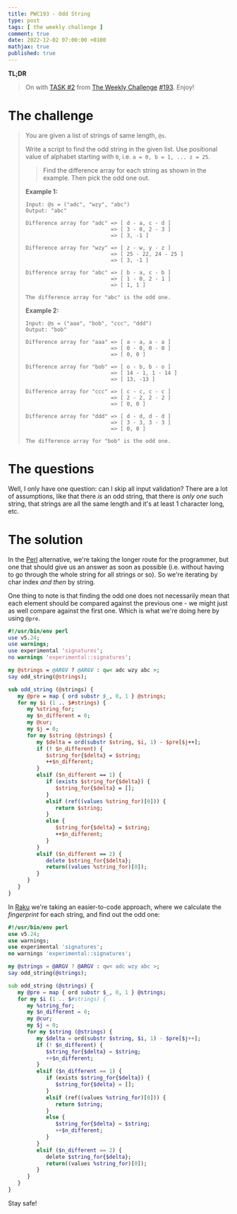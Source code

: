 ```yaml
---
title: PWC193 - Odd String
type: post
tags: [ the weekly challenge ]
comment: true
date: 2022-12-02 07:00:00 +0100
mathjax: true
published: true
---
```


**TL;DR**

> On with [TASK #2][] from [The Weekly Challenge][] [#193][].
> Enjoy!

# The challenge

> You are given a list of strings of same length, `@s`.
>
> Write a script to find the odd string in the given list. Use
> positional value of alphabet starting with `0`, i.e. `a = 0, b = 1,
> ... z = 25`.
>
>> Find the difference array for each string as shown in the example.
>> Then pick the odd one out.
>
> **Example 1:**
>
>     Input: @s = ("adc", "wzy", "abc")
>     Output: "abc"
>
>     Difference array for "adc" => [ d - a, c - d ]
>                                => [ 3 - 0, 2 - 3 ]
>                                => [ 3, -1 ]
>
>     Difference array for "wzy" => [ z - w, y - z ]
>                                => [ 25 - 22, 24 - 25 ]
>                                => [ 3, -1 ]
>
>     Difference array for "abc" => [ b - a, c - b ]
>                                => [ 1 - 0, 2 - 1 ]
>                                => [ 1, 1 ]
>
>     The difference array for "abc" is the odd one.
>
> **Example 2:**
>
>     Input: @s = ("aaa", "bob", "ccc", "ddd")
>     Output: "bob"
>
>     Difference array for "aaa" => [ a - a, a - a ]
>                                => [ 0 - 0, 0 - 0 ]
>                                => [ 0, 0 ]
>
>     Difference array for "bob" => [ o - b, b - o ]
>                                => [ 14 - 1, 1 - 14 ]
>                                => [ 13, -13 ]
>
>     Difference array for "ccc" => [ c - c, c - c ]
>                                => [ 2 - 2, 2 - 2 ]
>                                => [ 0, 0 ]
>
>     Difference array for "ddd" => [ d - d, d - d ]
>                                => [ 3 - 3, 3 - 3 ]
>                                => [ 0, 0 ]
>
>     The difference array for "bob" is the odd one.

# The questions

Well, I only have one question: can I skip all input validation? There
are a lot of assumptions, like that there *is* an odd string, that there
is *only one* such string, that strings are all the same length and it's
at least 1 character long, etc.

# The solution

In the [Perl][] alternative, we're taking the longer route for the
programmer, but one that should give us an answer as soon as possible
(i.e. without having to go through the whole string for all strings or
so). So we're iterating by char index *and then* by string.

One thing to note is that finding the odd one does not necessarily mean
that each element should be compared against the previous one - we might
just as well compare against the first one. Which is what we're doing
here by using `@pre`.

```perl
#!/usr/bin/env perl
use v5.24;
use warnings;
use experimental 'signatures';
no warnings 'experimental::signatures';

my @strings = @ARGV ? @ARGV : qw< adc wzy abc >;
say odd_string(@strings);

sub odd_string (@strings) {
   my @pre = map { ord substr $_, 0, 1 } @strings;
   for my $i (1 .. $#strings) {
      my %string_for;
      my $n_different = 0;
      my @cur;
      my $j = 0;
      for my $string (@strings) {
         my $delta = ord(substr $string, $i, 1) - $pre[$j++];
         if (! $n_different) {
            $string_for{$delta} = $string;
            ++$n_different;
         }
         elsif ($n_different == 1) {
            if (exists $string_for{$delta}) {
               $string_for{$delta} = [];
            }
            elsif (ref((values %string_for)[0])) {
               return $string;
            }
            else {
               $string_for{$delta} = $string;
               ++$n_different;
            }
         }
         elsif ($n_different == 2) {
            delete $string_for{$delta};
            return((values %string_for)[0]);
         }
      }
   }
}
```

In [Raku][] we're taking an easier-to-code approach, where we calculate
the *fingerprint* for each string, and find out the odd one:

```raku
#!/usr/bin/env perl
use v5.24;
use warnings;
use experimental 'signatures';
no warnings 'experimental::signatures';

my @strings = @ARGV ? @ARGV : qw< adc wzy abc >;
say odd_string(@strings);

sub odd_string (@strings) {
   my @pre = map { ord substr $_, 0, 1 } @strings;
   for my $i (1 .. $#strings) {
      my %string_for;
      my $n_different = 0;
      my @cur;
      my $j = 0;
      for my $string (@strings) {
         my $delta = ord(substr $string, $i, 1) - $pre[$j++];
         if (! $n_different) {
            $string_for{$delta} = $string;
            ++$n_different;
         }
         elsif ($n_different == 1) {
            if (exists $string_for{$delta}) {
               $string_for{$delta} = [];
            }
            elsif (ref((values %string_for)[0])) {
               return $string;
            }
            else {
               $string_for{$delta} = $string;
               ++$n_different;
            }
         }
         elsif ($n_different == 2) {
            delete $string_for{$delta};
            return((values %string_for)[0]);
         }
      }
   }
}
```

Stay safe!

[The Weekly Challenge]: https://theweeklychallenge.org/
[#193]: https://theweeklychallenge.org/blog/perl-weekly-challenge-193/
[TASK #2]: https://theweeklychallenge.org/blog/perl-weekly-challenge-193/#TASK2
[Perl]: https://www.perl.org/
[Raku]: https://raku.org/
[manwar]: http://www.manwar.org/
